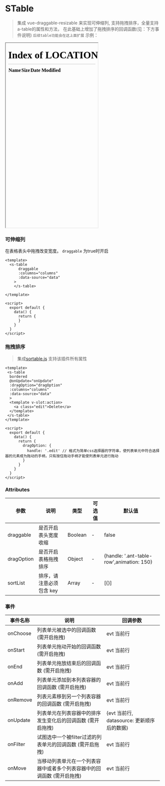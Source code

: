 <!--
 * @Description:
 * @Autor: weiwei
 * @Date: 2021-06-24 08:36:53
 * @LastEditTime: 2021-07-22 10:02:49
 * @LastEditors: weiwei
-->
# STable
> 集成 vue-draggable-resizable 来实现可伸缩列, 支持拖拽排序，全量支持a-table的属性和方法， 在此基础上增加了拖拽排序的回调函数(见：下方事件说明) `后续table功能会在这上面扩展`
示例：
<iframe src="/#/stable" height="600px">table</iframe>

### 可伸缩列

在表格表头中拖拽改变宽度。
`draggable` 为true时开启

```vue
<template>
  <s-table
      draggable
      :columns="columns"
      :data-source="data"
    >
    </s-table>

</template>

<script>
  export default {
    data() {
      return {
      }
    }
  }
</script>
```

### 拖拽排序

> 集成[sortable.js](http://www.sortablejs.com/options.html) 支持该插件所有属性

```vue
<template>
 <s-table
  bordered
  @onUpdate="onUpdate"
  :dragOption="dragOption"
  :columns="columns"
  :data-source="data"
  >
  <template v-slot:action>
    <a class="edit">Delete</a>
  </template>
 </s-table>
</template>

<script>
  export default {
    data() {
      return {
        dragOption: {
          handle: '.edit' // 格式为简单css选择器的字符串，使列表单元中符合选择器的元素成为拖动的手柄，只有按住拖动手柄才能使列表单元进行拖动
        }
      }
    }
  }
</script>

```

### Attributes

| 参数 | 说明 | 类型 | 可选值 | 默认值
| --- | --- | --- | --- | --- |
| draggable | 是否开启表头宽度收缩  |  Boolean | - | false |
| dragOption	| 是否开启表格拖拽排序 | Object | - | {handle: '.ant-table-row',animation: 150} |
| sortList	| 排序，请注意必须包含 key | Array | - | [{}] |

### 事件 

| 事件名称 | 说明 | 回调参数
| --- | --- | --- |
| onChoose | 列表单元被选中的回调函数 (需开启拖拽)  |  evt 当前行  |
| onStart | 列表单元拖动开始的回调函数 (需开启拖拽)  |  evt 当前行 |
| onEnd | 列表单元拖放结束后的回调函数 (需开启拖拽)  |  evt 当前行 |
| onAdd | 列表单元添加到本列表容器的回调函数 (需开启拖拽)  |  evt 当前行 |
| onRemove | 列表元素移到另一个列表容器的回调函数 (需开启拖拽)  |  evt 当前行 |
| onUpdate | 列表单元在列表容器中的排序发生变化后的回调函数 (需开启拖拽)  |  {evt 当前行, datasource: 更新顺序后的数据} |
| onFilter | 试图选中一个被filter过滤的列表单元的回调函数 (需开启拖拽)  |  evt 当前行 |
| onMove | 当移动列表单元在一个列表容器中或者多个列表容器中的回调函数 (需开启拖拽)  | evt 当前行 |